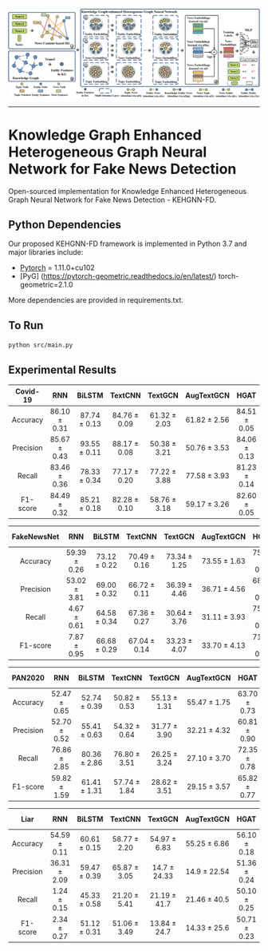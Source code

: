 <p>
  <img src="figs/Framework.png" width="1000">
  <br />
</p>

<hr>

<h1> Knowledge Graph Enhanced Heterogeneous Graph Neural Network for Fake News Detection </h1>

Open-sourced implementation for Knowledge Enhanced Heterogeneous Graph Neural Network for Fake News Detection - KEHGNN-FD.

<h2> Python Dependencies </h2>

Our proposed KEHGNN-FD framework is implemented in Python 3.7 and major libraries include: 

* [Pytorch](https://pytorch.org/) = 1.11.0+cu102
* [PyG] (https://pytorch-geometric.readthedocs.io/en/latest/) torch-geometric=2.1.0

More dependencies are provided in requirements.txt.

<h2> To Run </h2>

`python src/main.py`

<h2> Experimental Results </h2>

| **Covid-19** | **RNN**             | **BiLSTM**          | **TextCNN**      | **TextGCN** | **AugTextGCN** | **HGAT**            | **CompareNet**      | **KEHGNN-FD**       |
|:----------------------:|:------------------------------:|:------------------------------:|:---------------------------:|:----------------------:|:-------------------------:|:------------------------------:|:------------------------------:|:------------------------------:|
| Accuracy             | 86.10 $\pm$ 0.31             | 87.74 $\pm$ 0.13 | 84.76 $\pm$ 0.09          | 61.32 $\pm$ 2.03     | 61.82 $\pm$ 2.56        | 84.51 $\pm$ 0.05             | 84.49 $\pm$ 0.10             | 90.10 $\pm$ 0.26    |
| Precision            | 85.67 $\pm$ 0.43             | 93.55 $\pm$ 0.11    | 88.17 $\pm$ 0.08          | 50.38 $\pm$ 3.21     | 50.76 $\pm$ 3.53        | 84.06 $\pm$ 0.13             | 84.18 $\pm$ 0.13             | 89.97 $\pm$ 0.46 |
| Recall               | 83.46 $\pm$ 0.36 | 78.33 $\pm$ 0.34             | 77.17 $\pm$ 0.20          | 77.22 $\pm$ 3.88     | 77.58 $\pm$ 3.93        | 81.23 $\pm$ 0.14             | 80.82 $\pm$ 0.19             | 88.36 $\pm$ 1.01    |
| F1-score             | 84.49 $\pm$ 0.32             | 85.21 $\pm$ 0.18 | 82.28 $\pm$ 0.10          | 58.76 $\pm$ 3.18     | 59.17 $\pm$ 3.26        | 82.60 $\pm$ 0.05             | 82.45 $\pm$ 0.12             | 89.16 $\pm$ 0.36    |

| **FakeNewsNet** | **RNN**             | **BiLSTM**          | **TextCNN**      | **TextGCN** | **AugTextGCN** | **HGAT**            | **CompareNet**      | **KEHGNN-FD**       |
|:----------------------:|:------------------------------:|:------------------------------:|:---------------------------:|:----------------------:|:-------------------------:|:------------------------------:|:------------------------------:|:------------------------------:|
| Accuracy             | 59.39 $\pm$ 0.26             | 73.12 $\pm$ 0.22             | 70.49 $\pm$ 0.16          | 73.34 $\pm$ 1.25     | 73.55 $\pm$ 1.63        | 75.51 $\pm$ 0.19             | 76.55 $\pm$ 0.18 | 78.73 $\pm$ 2.12    |
| Precision            | 53.02 $\pm$ 3.81             | 69.00 $\pm$ 0.32 | 66.72 $\pm$ 0.11          | 36.39 $\pm$ 4.46     | 36.71 $\pm$ 4.56        | 68.63 $\pm$ 0.21             | 68.78 $\pm$ 0.22             | 72.53 $\pm$ 2.78    |
| Recall               | 4.67 $\pm$ 0.61              | 64.58 $\pm$ 0.34             | 67.36 $\pm$ 0.27          | 30.64 $\pm$ 3.76     | 31.11 $\pm$ 3.93        | 75.71 $\pm$ 0.63             | 79.01 $\pm$ 0.29 | 80.89 $\pm$ 2.07    |
| F1-score             | 7.87 $\pm$ 0.95              | 66.68 $\pm$ 0.29             | 67.04 $\pm$ 0.14          | 33.23 $\pm$ 4.07     | 33.70 $\pm$ 4.13        | 71.81 $\pm$ 0.26             | 73.50 $\pm$ 0.18 | 76.46 $\pm$ 2.08    |

| **PAN2020** | **RNN**             | **BiLSTM**          | **TextCNN**      | **TextGCN** | **AugTextGCN** | **HGAT**            | **CompareNet**      | **KEHGNN-FD**       |
|:----------------------:|:------------------------------:|:------------------------------:|:---------------------------:|:----------------------:|:-------------------------:|:------------------------------:|:------------------------------:|:------------------------------:|
| Accuracy             | 52.47 $\pm$ 0.65             | 52.74 $\pm$ 0.39             | 50.82 $\pm$ 0.53          | 55.13 $\pm$ 1.31     | 55.47 $\pm$ 1.75        | 63.70 $\pm$ 0.73 | 63.56 $\pm$ 0.51             | 71.37 $\pm$ 1.51    |
| Precision            | 52.70 $\pm$ 0.52             | 55.41 $\pm$ 0.63             | 54.32 $\pm$ 0.64          | 31.77 $\pm$ 3.90     | 32.21 $\pm$ 4.32        | 60.81 $\pm$ 0.90             | 63.61 $\pm$ 0.70 | 66.73 $\pm$ 1.87    |
| Recall               | 76.86 $\pm$ 2.85             | 80.36 $\pm$ 2.86 | 76.80 $\pm$ 3.51          | 26.25 $\pm$ 3.24     | 27.10 $\pm$ 3.70        | 72.35 $\pm$ 0.78             | 76.31 $\pm$ 1.30             | 80.57 $\pm$ 1.81    |
| F1-score             | 59.82 $\pm$ 1.59             | 61.41 $\pm$ 1.31             | 57.74 $\pm$ 1.84          | 28.62 $\pm$ 3.51     | 29.15 $\pm$ 3.57        | 65.82 $\pm$ 0.77             | 68.28 $\pm$ 0.48 | 72.97 $\pm$ 1.12    |

| **Liar** | **RNN**             | **BiLSTM**          | **TextCNN**      | **TextGCN** | **AugTextGCN** | **HGAT**            | **CompareNet**      | **KEHGNN-FD**       |
|:----------------------:|:------------------------------:|:------------------------------:|:---------------------------:|:----------------------:|:-------------------------:|:------------------------------:|:------------------------------:|:------------------------------:|
| Accuracy             | 54.59 $\pm$ 0.11             | 60.61 $\pm$ 0.15    | 58.77 $\pm$ 2.20          | 54.97 $\pm$ 6.83     | 55.25 $\pm$ 6.86        | 56.10 $\pm$ 0.18             | 54.95 $\pm$ 0.11             | 59.67 $\pm$ 0.94 |
| Precision            | 36.31 $\pm$ 2.09             | 59.47 $\pm$ 0.39 | 65.87 $\pm$ 3.05 | 14.7 $\pm$ 24.33     | 14.9 $\pm$ 22.54        | 51.36 $\pm$ 0.24             | 49.81 $\pm$ 0.17             | 53.73 $\pm$ 1.20             |
| Recall               | 1.24 $\pm$ 0.15              | 45.33 $\pm$ 0.58             | 21.20 $\pm$ 5.41          | 21.19 $\pm$ 41.7     | 21.46 $\pm$ 40.5        | 50.10 $\pm$ 0.25             | 50.33 $\pm$ 0.19 | 56.63 $\pm$ 2.50    |
| F1-score             | 2.34 $\pm$ 0.27              | 51.12 $\pm$ 0.31 | 51.06 $\pm$ 3.49          | 13.84 $\pm$ 24.7     | 14.33 $\pm$ 25.6        | 50.71 $\pm$ 0.23             | 50.03 $\pm$ 0.12             | 55.09 $\pm$ 0.91    |


